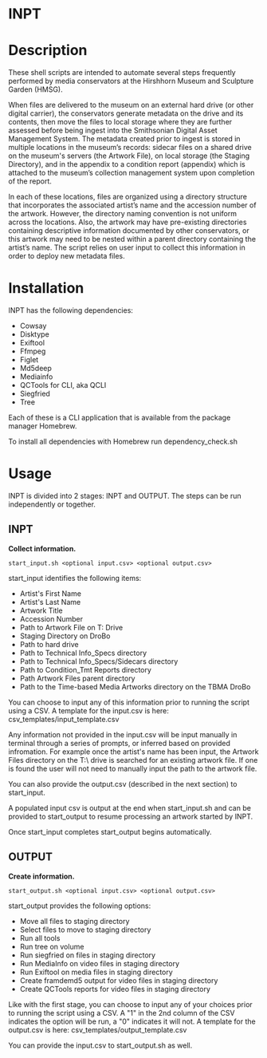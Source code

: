 # INPT

# Description

These shell scripts are intended to automate several steps frequently performed by media conservators at the Hirshhorn Museum and Sculpture Garden (HMSG). 

When files are delivered to the museum on an external hard drive (or other digital carrier), the conservators generate metadata on the drive and its contents, then move the files to local storage where they are further assessed before being ingest into the Smithsonian Digital Asset Management System.  The metadata created prior to ingest is stored in multiple locations in the museum’s records: sidecar files on a shared drive on the museum's servers (the Artwork File), on local storage (the Staging Directory), and in the appendix to a condition report (appendix) which is attached to the museum’s collection management system upon completion of the report. 

In each of these locations, files are organized using a directory structure that incorporates the associated artist’s name and the accession number of the artwork. However, the directory naming convention is not uniform across the locations. Also, the artwork may have pre-existing directories containing descriptive information documented by other conservators, or this artwork may need to be nested within a parent directory containing the artist’s name. The script relies on user input to collect this information in order to deploy new metadata files.

# Installation

INPT has the following dependencies:
* Cowsay
* Disktype
* Exiftool
* Ffmpeg
* Figlet
* Md5deep
* Mediainfo
* QCTools for CLI, aka QCLI
* Siegfried
* Tree

Each of these is a CLI application that is available from the package manager Homebrew. 

To install all dependencies with Homebrew run dependency_check.sh

# Usage
INPT is divided into 2 stages: INPT and OUTPUT. The steps can be run independently or together. 

## INPT
**Collect information.**

`start_input.sh <optional input.csv> <optional output.csv>`

start_input identifies the following items:
- Artist's First Name 
- Artist's Last Name 
- Artwork Title 
- Accession Number 
- Path to Artwork File on T: Drive
- Staging Directory on DroBo 
- Path to hard drive 
- Path to Technical Info_Specs directory  
- Path to Technical Info_Specs/Sidecars directory  
- Path to Condition_Tmt Reports directory  
- Path Artwork Files parent directory 
- Path to the Time-based Media Artworks directory on the TBMA DroBo 

You can choose to input any of this information prior to running the script using a CSV. A template for the input.csv is here: csv_templates/input_template.csv

Any information not provided in the input.csv will be input manually in terminal through a series of prompts, or inferred based on provided infromation. 
For example once the artist's name has been input, the Artwork Files directory on the T:\ drive is searched for an existing artwork file. If one is found the user will not need to manually input the path to the artwork file. 

You can also provide the output.csv (described in the next section) to start_input. 

A populated input csv is output at the end when start_input.sh and can be provided to start_output to resume processing an artwork started by INPT.

Once start_input completes start_output begins automatically. 

## OUTPUT
**Create information.**

`start_output.sh <optional input.csv> <optional output.csv>`

start_output provides the following options:
- Move all files to staging directory
- Select files to move to staging directory
- Run all tools
- Run tree on volume
- Run siegfried on files in staging directory
- Run MediaInfo on video files in staging directory
- Run Exiftool on media files in staging directory
- Create framdemd5 output for video files in staging directory
- Create QCTools reports for video files in staging directory

Like with the first stage, you can choose to input any of your choices prior to running the script using a CSV. A "1" in the 2nd column of the CSV indicates the option will be run, a "0" indicates it will not. A template for the output.csv is here: csv_templates/output_template.csv

You can provide the input.csv to start_output.sh as well. 

